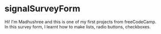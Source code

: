 # signalSurveyForm
Hi! I'm Madhushree and this is one of my first projects from freeCodeCamp. In this survey form, I learnt how to make lists, radio buttons, checkboxes.  

